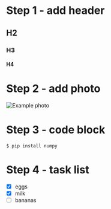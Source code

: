 # Step 1 - add header
## H2
### H3
#### H4

# Step 2 - add photo
![Example photo](https://photographylife.com/wp-content/uploads/2014/09/Nikon-D750-Image-Samples-2.jpg)

# Step 3 - code block
```
$ pip install numpy
```

# Step 4 - task list
- [x] eggs
- [x] milk
- [ ] bananas
